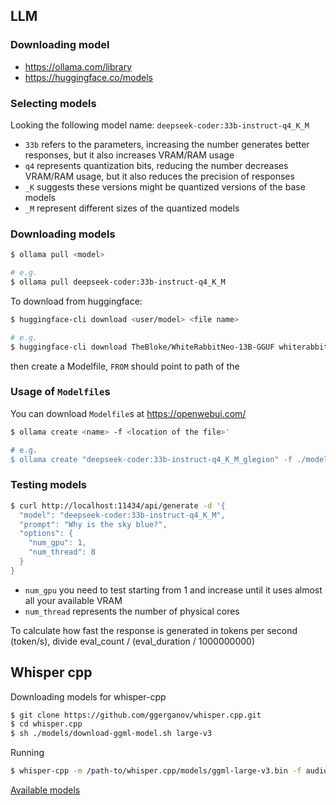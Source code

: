 ## LLM

### Downloading model

- https://ollama.com/library
- https://huggingface.co/models

### Selecting models

Looking the following model name: `deepseek-coder:33b-instruct-q4_K_M`

- `33b` refers to the parameters, increasing the number generates better responses, but it also increases VRAM/RAM usage
- `q4` represents quantization bits, reducing the number decreases VRAM/RAM usage, but it also reduces the precision of responses
- `_K` suggests these versions might be quantized versions of the base models
- `_M` represent different sizes of the quantized models

### Downloading models

```sh
$ ollama pull <model>

# e.g.
$ ollama pull deepseek-coder:33b-instruct-q4_K_M
```

To download from huggingface:

```sh
$ huggingface-cli download <user/model> <file name>

# e.g.
$ huggingface-cli download TheBloke/WhiteRabbitNeo-13B-GGUF whiterabbitneo-13b.Q5_K_M.gguf
```

then create a Modelfile, `FROM` should point to path of the

### Usage of `Modelfile`s

You can download `Modelfile`s at https://openwebui.com/

```sh
$ ollama create <name> -f <location of the file>'

# e.g.
$ ollama create "deepseek-coder:33b-instruct-q4_K_M_glegion" -f ./models/glegion/Modelfile_deepseek-coder:33b-instruct-q4_K_M
```

### Testing models

```sh
$ curl http://localhost:11434/api/generate -d '{
  "model": "deepseek-coder:33b-instruct-q4_K_M",
  "prompt": "Why is the sky blue?",
  "options": {
    "num_gpu": 1,
    "num_thread": 8
  }
}
```

- `num_gpu` you need to test starting from 1 and increase until it uses almost all your available VRAM
- `num_thread` represents the number of physical cores

To calculate how fast the response is generated in tokens per second (token/s), divide eval_count / (eval_duration / 1000000000)

## Whisper cpp

Downloading models for whisper-cpp

```sh
$ git clone https://github.com/ggerganov/whisper.cpp.git
$ cd whisper.cpp
$ sh ./models/download-ggml-model.sh large-v3
```

Running

```sh
$ whisper-cpp -m /path-to/whisper.cpp/models/ggml-large-v3.bin -f audio.wav
```

[Available models](https://github.com/ggerganov/whisper.cpp/blob/master/models/README.md#available-models)
